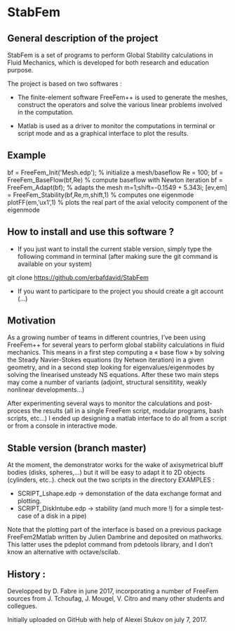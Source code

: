 # StabFem

## General description of the project

StabFem is a set of programs to perform Global Stability calculations in Fluid Mechanics, which is developed 
for both research and education purpose.

The project is based on two softwares :

- The finite-element software FreeFem++ is used to generate the meshes, construct the operators
and solve the various linear problems involved in the computation.

- Matlab is used as a driver to monitor the computations in terminal or script mode and as a graphical interface to plot the results.


## Example


bf = FreeFem_Init('Mesh.edp'); % initialize a mesh/baseflow
Re = 100;
bf = FreeFem_BaseFlow(bf,Re) % compute baseflow with Newton iteration
bf = FreeFem_Adapt(bf);      % adapts the mesh
m=1;shift=-0.1549 + 5.343i;
[ev,em] = FreeFem_Stability(bf,Re,m,shift,1) % computes one eigenmode
plotFF(em,’ux1’,1) % plots the real part of the axial velocity component of the eigenmode


## How to install and use this software ?

- If you just want to install the current stable version, simply type the following command in terminal 
(after making sure the git command is available on your system)

git clone https://github.com/erbafdavid/StabFem

- If you want to participare to the project you should create a git account (...)


## Motivation

As a growing number of teams in different countries, I’ve been using FreeFem++ for several years
to perform global stability calculations in fluid mechanics. This means in a first step computing a 
« base flow » by solving the Steady Navier-Stokes equations (by Netwon iteration) in a given geometry, 
and in a second step looking for eigenvalues/eigenmodes by solving the linearised unsteady NS equations. 
After these two main steps may come a number of variants (adjoint, structural sensititity, weakly nonlinear developments…)

After experimenting several ways to monitor the calculations and post-process the results 
(all in a single FreeFem script, modular programs, bash scripts, etc…)  I ended up designing a matlab interface 
to do all from a script or from a console in interactive mode. 


## Stable version (branch master)

At the moment, the demonstrator works for the wake of axisymetrical bluff bodies (disks, spheres,…) 
but it will be easy to adapt it to 2D objects (cylinders, etc..).
check out the two scripts in the directory  EXAMPLES :
- SCRIPT_Lshape.edp -> demonstation of the data exchange format and plotting.  
- SCRIPT_DiskIntube.edp -> stability (and much more !) for a simple test-case
of a disk in a pipe)

Note that the plotting part of the interface is based on a previous package FreeFem2Matlab
written by Julien Dambrine and deposited on mathworks. This latter uses the pdeplot 
command from pdetools library, and I don’t know an alternative with octave/scilab.



## History :
Developped by D. Fabre in june 2017, incorporating a number of FreeFem sources from J. Tchoufag, J. Mougel, V. Citro and many other students and collegues.

Initially uploaded on GitHub with help of Alexei Stukov on july 7, 2017. 

